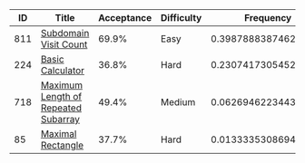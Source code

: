 |ID|Title|Acceptance|Difficulty|Frequency|
|----|-----|----|---|---|
|811|[Subdomain Visit Count]( https://leetcode.com/problems/subdomain-visit-count)|69.9%|Easy|0.3987888387462064|
|224|[Basic Calculator]( https://leetcode.com/problems/basic-calculator)|36.8%|Hard|0.23074173054528113|
|718|[Maximum Length of Repeated Subarray]( https://leetcode.com/problems/maximum-length-of-repeated-subarray)|49.4%|Medium|0.06269462234435588|
|85|[Maximal Rectangle]( https://leetcode.com/problems/maximal-rectangle)|37.7%|Hard|0.013333530869465187|
